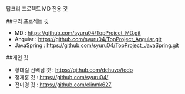 탑크리 프로젝트 MD 전용 깃



##우리 프로젝트 깃 
- MD  : https://github.com/syuru04/TopProject_MD.git
- Angular : https://github.com/syuru04/TopProject_Angular.git
- JavaSpring : https://github.com/syuru04/TopProject_JavaSpring.git

##개인 깃

- 황대길 선배님 깃 : https://github.com/dehuvo/todo
- 정재훈 깃 : https://github.com/syuru04/
- 전미경 깃 : https://github.com/elinmk627